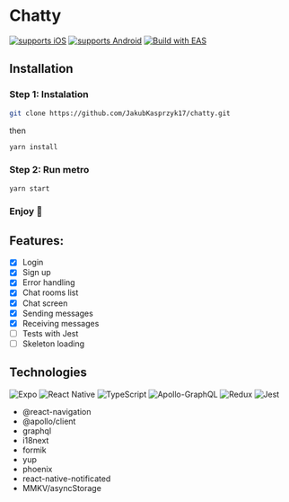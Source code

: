 # Chatty
[![supports iOS](https://img.shields.io/badge/iOS-999999.svg?style=flat-square&logo=APPLE&labelColor=999999&logoColor=fff)](https://github.com/expo/expo)
[![supports Android](https://img.shields.io/badge/Android-A4C639.svg?style=flat-square&logo=ANDROID&labelColor=A4C639&logoColor=fff)](https://github.com/expo/expo)
<a href="https://docs.expo.dev/eas">
<picture>
  <source media="(prefers-color-scheme: dark)" srcset="https://img.shields.io/badge/Build-fff.svg?style=for-the-badge&logo=EXPO&labelColor=fff&logoColor=000">
  <img alt="Build with EAS" src="https://img.shields.io/badge/Build-000.svg?style=for-the-badge&logo=EXPO&labelColor=000&logoColor=FFF">
</picture>
</a>

## Installation

### Step 1: Instalation

```bash 
git clone https://github.com/JakubKasprzyk17/chatty.git
```
then

```bash 
yarn install
```

### Step 2: Run metro

```bash 
yarn start
```

### Enjoy 🚀

## Features:
- [x] Login
- [x] Sign up
- [x] Error handling
- [x] Chat rooms list
- [x] Chat screen
- [x] Sending messages
- [x] Receiving messages
- [ ] Tests with Jest
- [ ] Skeleton loading

## Technologies
![Expo](https://img.shields.io/badge/expo-1C1E24?style=for-the-badge&logo=expo&logoColor=#D04A37)
![React Native](https://img.shields.io/badge/react_native-%2320232a.svg?style=for-the-badge&logo=react&logoColor=%2361DAFB)
![TypeScript](https://img.shields.io/badge/typescript-%23007ACC.svg?style=for-the-badge&logo=typescript&logoColor=white)
![Apollo-GraphQL](https://img.shields.io/badge/-ApolloGraphQL-311C87?style=for-the-badge&logo=apollo-graphql)
![Redux](https://img.shields.io/badge/Redux-593D88?style=for-the-badge&logo=redux&logoColor=white)
![Jest](https://img.shields.io/badge/Jest-323330?style=for-the-badge&logo=Jest&logoColor=white)

- @react-navigation
- @apollo/client
- graphql
- i18next
- formik
- yup
- phoenix
- react-native-notificated
- MMKV/asyncStorage
